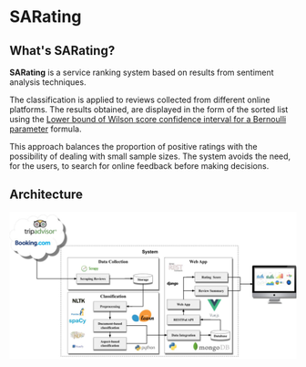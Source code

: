 # SARating


## What's SARating?
**SARating** is a service ranking system based on results from sentiment analysis techniques.


The classification is applied to reviews collected from different online platforms. 
The results obtained, are displayed in the form of the sorted list using the [Lower bound of Wilson score confidence interval for a Bernoulli parameter](http://www.evanmiller.org/how-not-to-sort-by-average-rating.html) formula.                          

This approach balances the proportion of positive ratings with the possibility of dealing with small sample sizes. 
The system avoids the need, for the users, to search for online feedback before making decisions.


## Architecture
![Architecture](architecture.jpg)